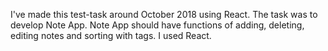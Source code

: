 I've made this test-task around October 2018 using React. 
The task was to develop Note App. Note App should have functions of adding, deleting, editing notes and sorting with tags. I used React. 
